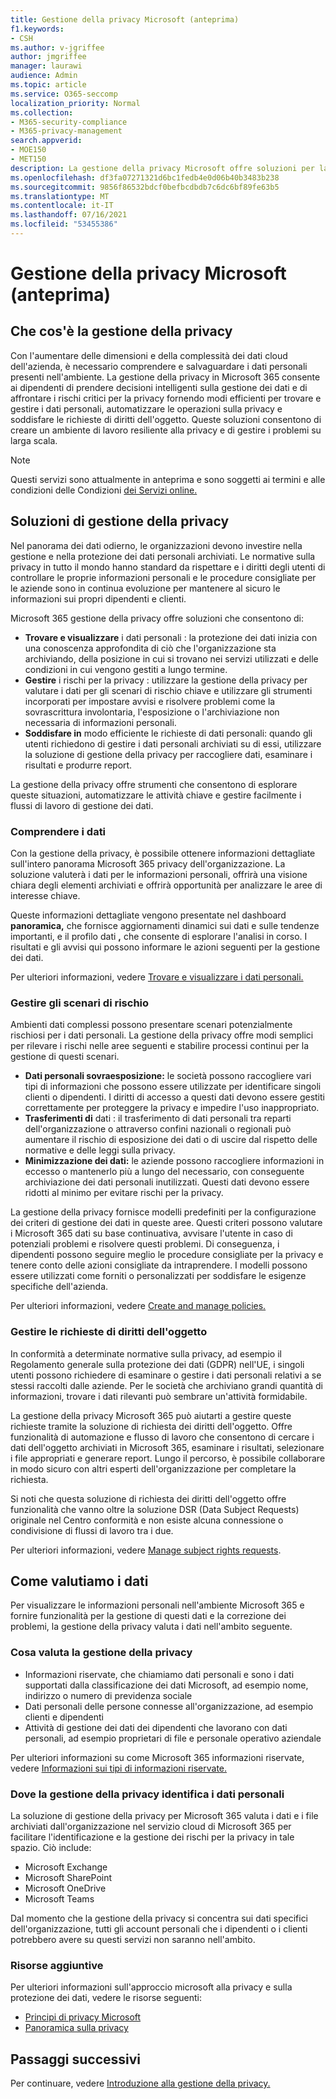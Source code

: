 ```yaml
---
title: Gestione della privacy Microsoft (anteprima)
f1.keywords:
- CSH
ms.author: v-jgriffee
author: jmgriffee
manager: laurawi
audience: Admin
ms.topic: article
ms.service: O365-seccomp
localization_priority: Normal
ms.collection:
- M365-security-compliance
- M365-privacy-management
search.appverid:
- MOE150
- MET150
description: La gestione della privacy Microsoft offre soluzioni per la valutazione dei dati personali archiviati nell'organizzazione in Microsoft 365 e consente di identificare e correggere i rischi per la privacy.
ms.openlocfilehash: df3fa07271321d6bc1fedb4e0d06b40b3483b238
ms.sourcegitcommit: 9856f86532bdcf0befbcdbdb7c6dc6bf89fe63b5
ms.translationtype: MT
ms.contentlocale: it-IT
ms.lasthandoff: 07/16/2021
ms.locfileid: "53455386"
---
```

# <a name="microsoft-privacy-management-preview"></a>Gestione della privacy Microsoft (anteprima)

## <a name="what-is-privacy-management"></a>Che cos'è la gestione della privacy

Con l'aumentare delle dimensioni e della complessità dei dati cloud dell'azienda, è necessario comprendere e salvaguardare i dati personali presenti nell'ambiente. La gestione della privacy in Microsoft 365 consente ai dipendenti di prendere decisioni intelligenti sulla gestione dei dati e di affrontare i rischi critici per la privacy fornendo modi efficienti per trovare e gestire i dati personali, automatizzare le operazioni sulla privacy e soddisfare le richieste di diritti dell'oggetto. Queste soluzioni consentono di creare un ambiente di lavoro resiliente alla privacy e di gestire i problemi su larga scala.

> [!NOTE]
> Questi servizi sono attualmente in anteprima e sono soggetti ai termini e alle condizioni delle Condizioni [dei Servizi online.](https://www.microsoft.com/en-us/licensing/product-licensing/products)

## <a name="privacy-management-solutions"></a>Soluzioni di gestione della privacy

Nel panorama dei dati odierno, le organizzazioni devono investire nella gestione e nella protezione dei dati personali archiviati. Le normative sulla privacy in tutto il mondo hanno standard da rispettare e i diritti degli utenti di controllare le proprie informazioni personali e le procedure consigliate per le aziende sono in continua evoluzione per mantenere al sicuro le informazioni sui propri dipendenti e clienti.

Microsoft 365 gestione della privacy offre soluzioni che consentono di:

- **Trovare e visualizzare** i dati personali : la protezione dei dati inizia con una conoscenza approfondita di ciò che l'organizzazione sta archiviando, della posizione in cui si trovano nei servizi utilizzati e delle condizioni in cui vengono gestiti a lungo termine.
- **Gestire** i rischi per la privacy : utilizzare la gestione della privacy per valutare i dati per gli scenari di rischio chiave e utilizzare gli strumenti incorporati per impostare avvisi e risolvere problemi come la sovrascrittura involontaria, l'esposizione o l'archiviazione non necessaria di informazioni personali.
- **Soddisfare in** modo efficiente le richieste di dati personali: quando gli utenti richiedono di gestire i dati personali archiviati su di essi, utilizzare la soluzione di gestione della privacy per raccogliere dati, esaminare i risultati e produrre report.

La gestione della privacy offre strumenti che consentono di esplorare queste situazioni, automatizzare le attività chiave e gestire facilmente i flussi di lavoro di gestione dei dati.

### <a name="understand-your-data"></a>Comprendere i dati

Con la gestione della privacy, è possibile ottenere informazioni dettagliate sull'intero panorama Microsoft 365 privacy dell'organizzazione. La soluzione valuterà i dati per le informazioni personali, offrirà una visione chiara degli elementi archiviati e offrirà opportunità per analizzare le aree di interesse chiave.

Queste informazioni dettagliate vengono presentate nel dashboard **panoramica,** che fornisce aggiornamenti dinamici sui dati e sulle tendenze importanti, e il profilo dati **,** che consente di esplorare l'analisi in corso. I risultati e gli avvisi qui possono informare le azioni seguenti per la gestione dei dati.

Per ulteriori informazioni, vedere [Trovare e visualizzare i dati personali.](privacy-management-data-profile.md)

### <a name="manage-risk-scenarios"></a>Gestire gli scenari di rischio

Ambienti dati complessi possono presentare scenari potenzialmente rischiosi per i dati personali. La gestione della privacy offre modi semplici per rilevare i rischi nelle aree seguenti e stabilire processi continui per la gestione di questi scenari.

- **Dati personali sovraesposizione:** le società possono raccogliere vari tipi di informazioni che possono essere utilizzate per identificare singoli clienti o dipendenti. I diritti di accesso a questi dati devono essere gestiti correttamente per proteggere la privacy e impedire l'uso inappropriato.
- **Trasferimenti di** dati : il trasferimento di dati personali tra reparti dell'organizzazione o attraverso confini nazionali o regionali può aumentare il rischio di esposizione dei dati o di uscire dal rispetto delle normative e delle leggi sulla privacy.
- **Minimizzazione dei dati:** le aziende possono raccogliere informazioni in eccesso o mantenerlo più a lungo del necessario, con conseguente archiviazione dei dati personali inutilizzati. Questi dati devono essere ridotti al minimo per evitare rischi per la privacy.

La gestione della privacy fornisce modelli predefiniti per la configurazione dei criteri di gestione dei dati in queste aree. Questi criteri possono valutare i Microsoft 365 dati su base continuativa, avvisare l'utente in caso di potenziali problemi e risolvere questi problemi. Di conseguenza, i dipendenti possono seguire meglio le procedure consigliate per la privacy e tenere conto delle azioni consigliate da intraprendere. I modelli possono essere utilizzati come forniti o personalizzati per soddisfare le esigenze specifiche dell'azienda.

Per ulteriori informazioni, vedere [Create and manage policies.](privacy-management-policies.md)

### <a name="manage-subject-rights-requests"></a>Gestire le richieste di diritti dell'oggetto

In conformità a determinate normative sulla privacy, ad esempio il Regolamento generale sulla protezione dei dati (GDPR) nell'UE, i singoli utenti possono richiedere di esaminare o gestire i dati personali relativi a se stessi raccolti dalle aziende. Per le società che archiviano grandi quantità di informazioni, trovare i dati rilevanti può sembrare un'attività formidabile.

La gestione della privacy Microsoft 365 può aiutarti a gestire queste richieste tramite la soluzione di richiesta dei diritti dell'oggetto. Offre funzionalità di automazione e flusso di lavoro che consentono di cercare i dati dell'oggetto archiviati in Microsoft 365, esaminare i risultati, selezionare i file appropriati e generare report. Lungo il percorso, è possibile collaborare in modo sicuro con altri esperti dell'organizzazione per completare la richiesta.

Si noti che questa soluzione di richiesta dei diritti dell'oggetto offre funzionalità che vanno oltre la soluzione DSR (Data Subject Requests) originale nel Centro conformità e non esiste alcuna connessione o condivisione di flussi di lavoro tra i due.

Per ulteriori informazioni, vedere [Manage subject rights requests](privacy-management-subject-rights-requests.md).

## <a name="how-we-evaluate-your-data"></a>Come valutiamo i dati

Per visualizzare le informazioni personali nell'ambiente Microsoft 365 e fornire funzionalità per la gestione di questi dati e la correzione dei problemi, la gestione della privacy valuta i dati nell'ambito seguente.

### <a name="what-privacy-management-evaluates"></a>Cosa valuta la gestione della privacy

- Informazioni riservate, che chiamiamo dati personali e sono i dati supportati dalla classificazione dei dati Microsoft, ad esempio nome, indirizzo o numero di previdenza sociale
- Dati personali delle persone connesse all'organizzazione, ad esempio clienti e dipendenti
- Attività di gestione dei dati dei dipendenti che lavorano con dati personali, ad esempio proprietari di file e personale operativo aziendale

Per ulteriori informazioni su come Microsoft 365 informazioni riservate, vedere [Informazioni sui tipi di informazioni riservate.](sensitive-information-type-learn-about.md)

### <a name="where-privacy-management-identifies-personal-data"></a>Dove la gestione della privacy identifica i dati personali

La soluzione di gestione della privacy per Microsoft 365 valuta i dati e i file archiviati dall'organizzazione nel servizio cloud di Microsoft 365 per facilitare l'identificazione e la gestione dei rischi per la privacy in tale spazio. Ciò include:

- Microsoft Exchange
- Microsoft SharePoint
- Microsoft OneDrive
- Microsoft Teams

Dal momento che la gestione della privacy si concentra sui dati specifici dell'organizzazione, tutti gli account personali che i dipendenti o i clienti potrebbero avere su questi servizi non saranno nell'ambito.

### <a name="additional-resources"></a>Risorse aggiuntive

Per ulteriori informazioni sull'approccio microsoft alla privacy e sulla protezione dei dati, vedere le risorse seguenti:

- [Principi di privacy Microsoft](https://www.microsoft.com/en-us/trust-center/privacy)
- [Panoramica sulla privacy](/compliance/assurance/assurance-privacy)

## <a name="next-steps"></a>Passaggi successivi

Per continuare, vedere [Introduzione alla gestione della privacy.](privacy-management-setup.md)
